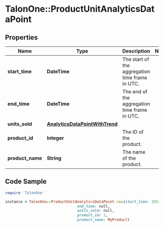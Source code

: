 # TalonOne::ProductUnitAnalyticsDataPoint

## Properties

Name | Type | Description | Notes
------------ | ------------- | ------------- | -------------
**start_time** | **DateTime** | The start of the aggregation time frame in UTC. | 
**end_time** | **DateTime** | The end of the aggregation time frame in UTC. | 
**units_sold** | [**AnalyticsDataPointWithTrend**](AnalyticsDataPointWithTrend.md) |  | 
**product_id** | **Integer** | The ID of the product. | 
**product_name** | **String** | The name of the product. | 

## Code Sample

```ruby
require 'TalonOne'

instance = TalonOne::ProductUnitAnalyticsDataPoint.new(start_time: 2024-02-01T00:00Z,
                                 end_time: null,
                                 units_sold: null,
                                 product_id: 1,
                                 product_name: MyProduct)
```


